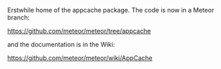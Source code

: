 Erstwhile home of the appcache package.  The code is now in a Meteor branch:

https://github.com/meteor/meteor/tree/appcache

and the documentation is in the Wiki:

https://github.com/meteor/meteor/wiki/AppCache
